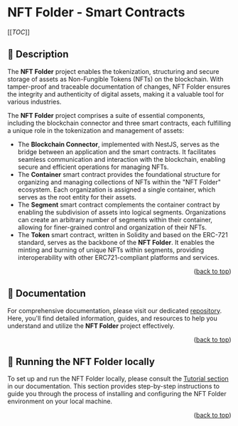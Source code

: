 <div id="top"></div>

# NFT Folder - Smart Contracts

[[_TOC_]]

## 📄 Description

The **NFT Folder** project enables the tokenization, structuring and secure storage of assets as Non-Fungible Tokens
(NFTs) on the blockchain. With tamper-proof and traceable documentation of changes, NFT Folder ensures the integrity and
authenticity of digital assets, making it a valuable tool for various industries.

The **NFT Folder** project comprises a suite of essential components, including the blockchain connector and three smart
contracts, each fulfilling a unique role in the tokenization and management of assets:

- The **Blockchain Connector**, implemented with NestJS, serves as the bridge between an application and the smart
  contracts. It facilitates seamless communication and interaction with the blockchain, enabling secure and efficient
  operations for managing NFTs.
- The **Container** smart contract provides the foundational structure for organizing and managing collections of NFTs
  within the "NFT Folder" ecosystem. Each organization is assigned a single container, which serves as the root entity
  for their assets.
- The **Segment** smart contract complements the container contract by enabling the subdivision of assets into logical
  segments. Organizations can create an arbitrary number of segments within their container, allowing for finer-grained
  control and organization of their NFTs.
- The **Token** smart contract, written in Solidity and based on the ERC-721 standard, serves as the backbone of the
  **NFT Folder**. It enables the minting and burning of unique NFTs within segments, providing interoperability with
  other ERC721-compliant platforms and services.

<div style="text-align: right">(<a href="#top">back to top</a>)</div>

## 📖 Documentation

For comprehensive documentation, please visit our
dedicated [repository](https://gitlab.cc-asp.fraunhofer.de/silicon-economy/base/blockchainbroker/ethereum/projects/nft-folder/documentation).
Here, you'll find detailed information, guides, and resources to help you understand and utilize the **NFT Folder**
project effectively.

<div style="text-align: right">(<a href="#top">back to top</a>)</div>

## 🚀 Running the NFT Folder locally

To set up and run the NFT Folder locally, please consult
the [Tutorial section](https://gitlab.cc-asp.fraunhofer.de/silicon-economy/base/blockchainbroker/ethereum/projects/nft-folder/documentation/-/blob/main/chapter12.adoc)
in our documentation. This section provides step-by-step instructions to guide you through the process of installing and
configuring the NFT Folder environment on your local machine.

<div style="text-align: right">(<a href="#top">back to top</a>)</div>